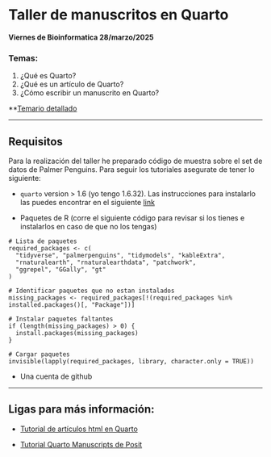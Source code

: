 # Taller de manuscritos en Quarto

**Viernes de Bioinformatica 28/marzo/2025**

### Temas:

1.  ¿Qué es Quarto?
2.  ¿Qué es un artículo de Quarto?
3.  ¿Cómo escribir un manuscrito en Quarto?

**[Temario detallado](https://github.com/sofiazorrilla/taller_quarto_ms/blob/main/plan_taller.md)

------------------------------------------------------------------------

## Requisitos

Para la realización del taller he preparado código de muestra sobre el set de datos de Palmer Penguins. Para seguir los tutoriales asegurate de tener lo siguiente:

-   `quarto` version \> 1.6 (yo tengo 1.6.32). Las instrucciones para instalarlo las puedes encontrar en el siguiente [link](https://quarto.org/docs/get-started/)

-   Paquetes de R (corre el siguiente código para revisar si los tienes e instalarlos en caso de que no los tengas)

```         
# Lista de paquetes
required_packages <- c(
  "tidyverse", "palmerpenguins", "tidymodels", "kableExtra", 
  "rnaturalearth", "rnaturalearthdata", "patchwork", 
  "ggrepel", "GGally", "gt"
)

# Identificar paquetes que no estan instalados
missing_packages <- required_packages[!(required_packages %in% installed.packages()[, "Package"])]

# Instalar paquetes faltantes
if (length(missing_packages) > 0) {
  install.packages(missing_packages)
}

# Cargar paquetes
invisible(lapply(required_packages, library, character.only = TRUE))
```

-   Una cuenta de github

------------------------------------------------------------------------

## Ligas para más información:

-   [Tutorial de artículos html en Quarto](https://quarto.org/docs/output-formats/html-basics.html)

-   [Tutorial Quarto Manuscripts de Posit](https://quarto.org/docs/manuscripts/authoring/rstudio.html)

